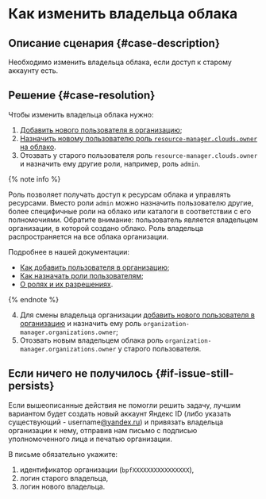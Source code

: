 # Как изменить владельца облака


## Описание сценария {#case-description}

Необходимо изменить владельца облака, если доступ к старому аккаунту есть.

## Решение {#case-resolution}

Чтобы изменить владельца облака нужно:

1. [Добавить нового пользователя в организацию](https://org.cloud.yandex.ru/users);
2. [Назначить новому пользователю роль `resource-manager.clouds.owner` на облако](https://console.cloud.yandex.ru/cloud/?section=resource-acl). 
3. Отозвать у старого пользователя роль `resource-manager.clouds.owner` и назначить ему другие роли, например, роль `admin`. 

{% note info %}

Роль позволяет получать доступ к ресурсам облака и управлять ресурсами. Вместо роли `admin` можно назначить пользователю другие, более специфичные роли на облако или каталоги в соответствии с его полномочиями. Обратите внимание: пользователь является владельцем организации, в которой создано облако. Роль владельца распространяется на все облака организации.

Подробнее в нашей документации:
* [Как добавить пользователя в организацию](../../../organization/operations/add-account.md);
* [Как назначать роли пользователям](../../../iam/operations/roles/grant.md);
* [О ролях и их разрешениях](../../../resource-manager/concepts/resources-hierarchy.md).

{% endnote %}

4. Для смены владельца организации [добавить нового пользователя в организацию](https://org.cloud.yandex.ru/users) и назначить ему роль `organization-manager.organizations.owner`;
5. Отозвать новым владельцем облака роль `organization-manager.organizations.owner` у старого пользователя.

## Если ничего не получилось {#if-issue-still-persists}

Если вышеописанные действия не помогли решить задачу, лучшим вариантом будет создать новый аккаунт Яндекс ID (либо указать существующий - username[@yandex.ru](http://staff.yandex-team.ru/yandex.ru)) и привязать владельца организации к нему, отправив нам письмо с подписью уполномоченного лица и печатью организации. 

В письме обязательно укажите: 
1. идентификатор организации (`bpfXXXXXXXXXXXXXXXX`), 
2. логин старого владельца,
3. логин нового владельца.
